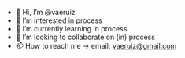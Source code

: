- 👋 Hi, I’m @vaeruiz
- 👀 I’m interested in process
- 🌱 I’m currently learning in process
- 💞️ I’m looking to collaborate on (in) process
- 📫 How to reach me
  -> email: vaeruiz@gmail.com

<!---
vaeruiz/vaeruiz is a ✨ special ✨ repository because its `README.md` (this file) appears on your GitHub profile.
You can click the Preview link to take a look at your changes.
--->
